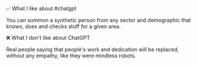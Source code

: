 ✅ What I like about #chatgpt

You can summon a synthetic person from any sector and demographic that knows, does and checks stuff for a given area. 

❌ What I don't like about ChatGPT

Real people saying that people's work and dedication will be replaced, without any empathy, like they were mindless robots. 
